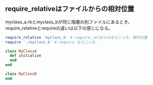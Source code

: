 ## require_relativeはファイルからの相対位置

myclass_a.rbとmyclass_bが同じ階層の別ファイルにあるとき、
require_relativeとrequireの違いは以下の感じになる。

```ruby
require_relative 'myclass_b' # require_relativeならこっち。相対位置
require './myclass_b' # require ならこっち。

class MyClassA
  def initialize
  end
end
```

```ruby
class MyClassB
end
```
